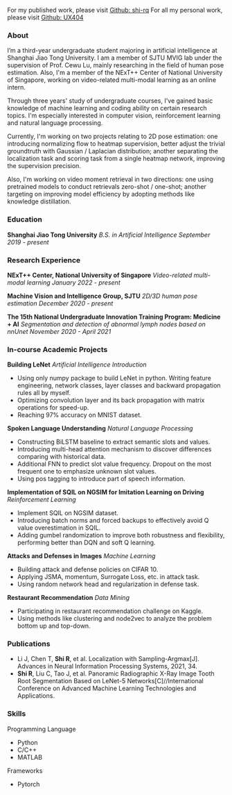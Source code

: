 
For my published work, please visit [Github: shi-rq](https://github.com/shi-rq)
For all my personal work, please visit [Github: UX404](https://github.com/UX404)

### About

I’m a third-year undergraduate student majoring in artificial intelligence at Shanghai Jiao Tong University. I am a member of SJTU MVIG lab under the supervision of Prof. Cewu Lu, mainly researching in the field of human pose estimation. Also, I'm a member of the NExT++ Center of National University of Singapore, working on video-related multi-modal learning as an online intern.

Through three years' study of undergraduate courses, I've gained basic knowledge of machine learning and coding ability on certain research topics. I'm especially interested in computer vision, reinforcement learning and natural language processing.

Currently, I'm working on two projects relating to 2D pose estimation: one introducing normalizing flow to heatmap supervision, better adjust the trivial groundtruth with Gaussian / Laplacian distribution; another separating the localization task and scoring task from a single heatmap network, improving the supervision precision.

Also, I'm working on video moment retrieval in two directions: one using pretrained models to conduct retrievals zero-shot / one-shot; another targeting on improving model efficiency by adopting methods like knowledge distillation.



### Education

**Shanghai Jiao Tong University**
_B.S. in Artificial Intelligence_
_September 2019 - present_



### Research Experience

**NExT++ Center, National University of Singapore**
_Video-related multi-modal learning_
_January 2022 - present_

**Machine Vision and Intelligence Group, SJTU**
_2D/3D human pose estimation_
_December 2020 - present_

**The 15th National Undergraduate Innovation Training Program: Medicine + AI**
_Segmentation and detection of abnormal lymph nodes based on nnUnet_
_November 2020 - April 2021_



### In-course Academic Projects

**Building LeNet**
_Artificial Intelligence Introduction_
- Using only numpy package to build LeNet in python. Writing feature engineering, network classes, layer classes and backward propagation rules all by myself.
- Optimizing convolution layer and its back propagation with matrix operations for speed-up.
- Reaching 97% accuracy on MNIST dataset.

**Spoken Language Understanding**
_Natural Language Processing_
- Constructing BiLSTM baseline to extract semantic slots and values.
- Introducing multi-head attention mechanism to discover differences comparing with historical data.
- Additional FNN to predict slot value frequency. Dropout on the most frequent one to emphasize unknown slot values.
- Using pos tagging to introduce part of speech information.

**Implementation of SQIL on NGSIM for Imitation Learning on Driving**
_Reinforcement Learning_
- Implement SQIL on NGSIM dataset.
- Introducing batch norms and forced backups to effectively avoid Q value overestimation in SQIL.
- Adding gumbel randomization to improve both robustness and flexibility, performing better than DQN and soft Q learning.

**Attacks and Defenses in Images**
_Machine Learning_
- Building attack and defense policies on CIFAR 10.
- Applying JSMA, momentum, Surrogate Loss, etc. in attack task.
- Using random network head and regularization in defense task.

**Restaurant Recommendation**
_Data Mining_
- Participating in restaurant recommendation challenge on Kaggle.
- Using methods like clustering and node2vec to analyze the problem bottom up and top-down.



### Publications

- Li J, Chen T, **Shi R**, et al. Localization with Sampling-Argmax[J]. Advances in Neural Information Processing Systems, 2021, 34.
- **Shi R**, Liu C, Tao J, et al. Panoramic Radiographic X-Ray Image Tooth Root Segmentation Based on LeNet-5 Networks[C]//International Conference on Advanced Machine Learning Technologies and Applications.



### Skills

Programming Language
- Python
- C/C++
- MATLAB

Frameworks
- Pytorch
